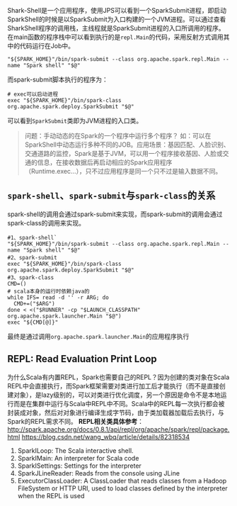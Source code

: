 Shark-Shell是一个应用程序，使用JPS可以看到一个SparkSubmit进程，即启动SparkShell的时候是以SparkSubmit为入口构建的一个JVM进程。可以通过查看SharkShell程序的调用栈，主线程就是SparkSubmit进程的入口所调用的程序。
在main函数的程序栈中可以看到执行的是`repl.Main`的代码，采用反射方式调用其中的代码运行在Job中。
```
"${SPARK_HOME}"/bin/spark-submit --class org.apache.spark.repl.Main --name "Spark shell" "$@"
```
而spark-submit脚本执行的程序为：
```
# exec可以启动进程
exec "${SPARK_HOME}"/bin/spark-class org.apache.spark.deploy.SparkSubmit "$@"
```
可以看到`SparkSubmit`类即为JVM进程的入口类。

>问题：手动动态的在Spark的一个程序中运行多个程序？ 如：可以在SparkShell中动态运行多种不同的JOB。应用场景：基因匹配、人脸识别、交通道路的监控，Spark是基于JVM，可以用一个程序接收基因、人脸或交通的信息，在接收数据后再启动相应的Spark应用程序（Runtime.exec...），只不过应用程序是同一个只不过是输入数据不同。

## `spark-shell`、`spark-submit`与`spark-class`的关系
spark-shell的调用会通过spark-submit来实现，而spark-submit的调用会通过spark-class的调用来实现。
```
#1、spark-shell`
"${SPARK_HOME}"/bin/spark-submit --class org.apache.spark.repl.Main --name "Spark shell" "$@"
#2、spark-submit
exec "${SPARK_HOME}"/bin/spark-class org.apache.spark.deploy.SparkSubmit "$@"
#3、spark-class
CMD=()
# scala本身的运行时依赖java的
while IFS= read -d '' -r ARG; do
  CMD+=("$ARG")
done < <("$RUNNER" -cp "$LAUNCH_CLASSPATH" org.apache.spark.launcher.Main "$@")
exec "${CMD[@]}"
```
最终是通过调用`org.apache.spark.launcher.Main`的应用程序执行

## REPL: Read Evaluation Print Loop
为什么Scala有内置REPL，Spark也需要自己的REPL？因为创建的类对象在Scala REPL中会直接执行，而Spark框架需要对类进行加工后才能执行（而不是直接创建对象），是lazy级别的，可以对类进行优化调度，另一个原因是命令不是本地运行而是在集群中运行与Scala中REPL中不同。Scala中的REPL每一次执行都会被封装成对象，然后对对象进行编译生成字节码，由于类加载器加载后去执行，与Spark的REPL需求不同。
**REPL相关类具体参考**：http://spark.apache.org/docs/0.8.1/api/repl/org/apache/spark/repl/package.html
https://blog.csdn.net/wang_wbq/article/details/82318534

1. SparkILoop: The Scala interactive shell.
2. SparkIMain: An interpreter for Scala code
3. SparkISettings: Settings for the interpreter
4. SparkJLineReader: Reads from the console using JLine
5. ExecutorClassLoader: A ClassLoader that reads classes from a Hadoop FileSystem or HTTP URI, used to load classes defined by the interpreter when the REPL is used



